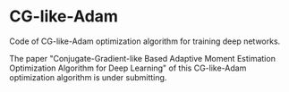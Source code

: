 # CG-like-Adam
Code of CG-like-Adam optimization algorithm for training deep networks.

The paper "Conjugate-Gradient-like Based Adaptive Moment Estimation Optimization Algorithm for Deep Learning" of this CG-like-Adam optimization algorithm is under submitting.

